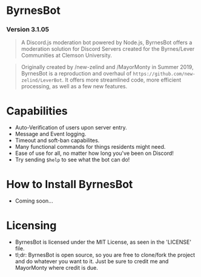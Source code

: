 # ByrnesBot
### Version 3.1.05
> A Discord.js moderation bot powered by Node.js, ByrnesBot offers a moderation solution for Discord Servers created for the Byrnes/Lever Communities at Clemson University.

> Originally created by /new-zelind and /MayorMonty in Summer 2019, ByrnesBot is a reproduction and overhaul of `https://github.com/new-zelind/LeverBot`. It offers more streamlined code, more efficient processing, as well as a few new features.

# Capabilities
- Auto-Verification of users upon server entry.
- Message and Event logging.
- Timeout and soft-ban capabilites.
- Many functional commands for things residents might need.
- Ease of use for all, no matter how long you've been on Discord!
- Try sending `$help` to see what the bot can do!

# How to Install ByrnesBot
- Coming soon...

# Licensing
- ByrnesBot is licensed under the MIT License, as seen in the 'LICENSE' file.
- tl;dr: ByrnesBot is open source, so you are free to clone/fork the project and do whatever you want to it. Just be sure to credit me and MayorMonty where credit is due.
